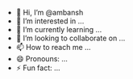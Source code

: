 - 👋 Hi, I’m @ambansh
- 👀 I’m interested in ...
- 🌱 I’m currently learning ...
- 💞️ I’m looking to collaborate on ...
- 📫 How to reach me ...
- 😄 Pronouns: ...
- ⚡ Fun fact: ...

<!---
ambansh/ambansh is a ✨ special ✨ repository because its `README.md` (this file) appears on your GitHub profile.
You can click the Preview link to take a look at your changes.
--->

